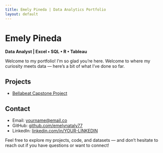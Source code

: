 ```yaml
---
title: Emely Pineda | Data Analytics Portfolio
layout: default
---
```


# Emely Pineda  
**Data Analyst | Excel • SQL • R • Tableau**

Welcome to my portfolio! I’m so glad you’re here. Welcome to where my curiosity meets data — here’s a bit of what I’ve done so far.

## Projects
- [Bellabeat Capstone Project](projects/bellabeat.md)

## Contact
- Email: yourname@email.co  
- GitHub: [github.com/emelynataly77](https://github.com/emelynataly77)  
- LinkedIn: [linkedin.com/in/YOUR-LINKEDIN](https://linkedin.com/in/YOUR-LINKEDIN)


Feel free to explore my projects, code, and datasets — and don’t hesitate to reach out if you have questions or want to connect!



